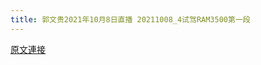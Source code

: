 ```yaml
---
title: 郭文贵2021年10月8日直播 20211008_4试驾RAM3500第一段
---
```


[原文連接](https://gnews.org/ThreadView/53482872)


